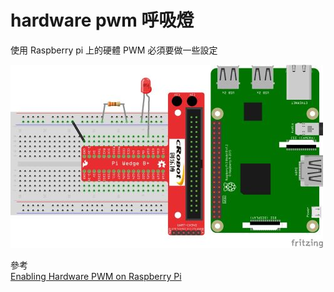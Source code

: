 # hardware pwm 呼吸燈

使用 Raspberry pi 上的硬體 PWM 必須要做一些設定 

![接線圖](https://github.com/nethawkChen/hardware-pwm-breathe/blob/main/img/hardward-pwm-breathe_bb.jpg)

參考  
[Enabling Hardware PWM on Raspberry Pi](https://github.com/dotnet/iot/blob/main/Documentation/raspi-pwm.md)
